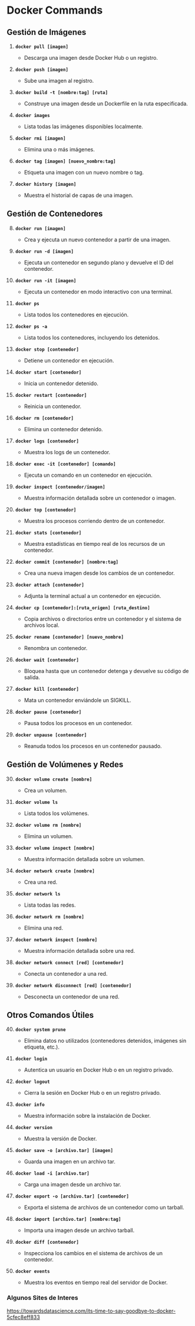# Docker Commands

## Gestión de Imágenes

1. **`docker pull [imagen]`**
   - Descarga una imagen desde Docker Hub o un registro.

2. **`docker push [imagen]`**
   - Sube una imagen al registro.

3. **`docker build -t [nombre:tag] [ruta]`**
   - Construye una imagen desde un Dockerfile en la ruta especificada.

4. **`docker images`**
   - Lista todas las imágenes disponibles localmente.

5. **`docker rmi [imagen]`**
   - Elimina una o más imágenes.

6. **`docker tag [imagen] [nuevo_nombre:tag]`**
   - Etiqueta una imagen con un nuevo nombre o tag.

7. **`docker history [imagen]`**
   - Muestra el historial de capas de una imagen.

## Gestión de Contenedores

8. **`docker run [imagen]`**
   - Crea y ejecuta un nuevo contenedor a partir de una imagen.

9. **`docker run -d [imagen]`**
   - Ejecuta un contenedor en segundo plano y devuelve el ID del contenedor.

10. **`docker run -it [imagen]`**
    - Ejecuta un contenedor en modo interactivo con una terminal.

11. **`docker ps`**
    - Lista todos los contenedores en ejecución.

12. **`docker ps -a`**
    - Lista todos los contenedores, incluyendo los detenidos.

13. **`docker stop [contenedor]`**
    - Detiene un contenedor en ejecución.

14. **`docker start [contenedor]`**
    - Inicia un contenedor detenido.

15. **`docker restart [contenedor]`**
    - Reinicia un contenedor.

16. **`docker rm [contenedor]`**
    - Elimina un contenedor detenido.

17. **`docker logs [contenedor]`**
    - Muestra los logs de un contenedor.

18. **`docker exec -it [contenedor] [comando]`**
    - Ejecuta un comando en un contenedor en ejecución.

19. **`docker inspect [contenedor/imagen]`**
    - Muestra información detallada sobre un contenedor o imagen.

20. **`docker top [contenedor]`**
    - Muestra los procesos corriendo dentro de un contenedor.

21. **`docker stats [contenedor]`**
    - Muestra estadísticas en tiempo real de los recursos de un contenedor.

22. **`docker commit [contenedor] [nombre:tag]`**
    - Crea una nueva imagen desde los cambios de un contenedor.

23. **`docker attach [contenedor]`**
    - Adjunta la terminal actual a un contenedor en ejecución.

24. **`docker cp [contenedor]:[ruta_origen] [ruta_destino]`**
    - Copia archivos o directorios entre un contenedor y el sistema de archivos local.

25. **`docker rename [contenedor] [nuevo_nombre]`**
    - Renombra un contenedor.

26. **`docker wait [contenedor]`**
    - Bloquea hasta que un contenedor detenga y devuelve su código de salida.

27. **`docker kill [contenedor]`**
    - Mata un contenedor enviándole un SIGKILL.

28. **`docker pause [contenedor]`**
    - Pausa todos los procesos en un contenedor.

29. **`docker unpause [contenedor]`**
    - Reanuda todos los procesos en un contenedor pausado.

## Gestión de Volúmenes y Redes

30. **`docker volume create [nombre]`**
    - Crea un volumen.

31. **`docker volume ls`**
    - Lista todos los volúmenes.

32. **`docker volume rm [nombre]`**
    - Elimina un volumen.

33. **`docker volume inspect [nombre]`**
    - Muestra información detallada sobre un volumen.

34. **`docker network create [nombre]`**
    - Crea una red.

35. **`docker network ls`**
    - Lista todas las redes.

36. **`docker network rm [nombre]`**
    - Elimina una red.

37. **`docker network inspect [nombre]`**
    - Muestra información detallada sobre una red.

38. **`docker network connect [red] [contenedor]`**
    - Conecta un contenedor a una red.

39. **`docker network disconnect [red] [contenedor]`**
    - Desconecta un contenedor de una red.

## Otros Comandos Útiles

40. **`docker system prune`**
    - Elimina datos no utilizados (contenedores detenidos, imágenes sin etiqueta, etc.).

41. **`docker login`**
    - Autentica un usuario en Docker Hub o en un registro privado.

42. **`docker logout`**
    - Cierra la sesión en Docker Hub o en un registro privado.

43. **`docker info`**
    - Muestra información sobre la instalación de Docker.

44. **`docker version`**
    - Muestra la versión de Docker.

45. **`docker save -o [archivo.tar] [imagen]`**
    - Guarda una imagen en un archivo tar.

46. **`docker load -i [archivo.tar]`**
    - Carga una imagen desde un archivo tar.

47. **`docker export -o [archivo.tar] [contenedor]`**
    - Exporta el sistema de archivos de un contenedor como un tarball.

48. **`docker import [archivo.tar] [nombre:tag]`**
    - Importa una imagen desde un archivo tarball.

49. **`docker diff [contenedor]`**
    - Inspecciona los cambios en el sistema de archivos de un contenedor.

50. **`docker events`**
    - Muestra los eventos en tiempo real del servidor de Docker.

### Algunos Sites de Interes

https://towardsdatascience.com/its-time-to-say-goodbye-to-docker-5cfec8eff833
